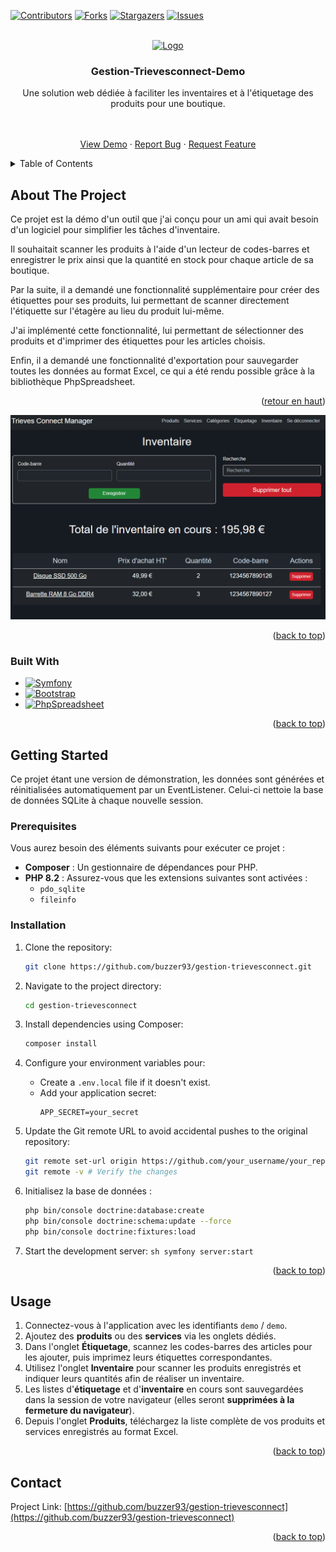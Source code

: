 <a id="readme-top"></a>
[![Contributors][contributors-shield]][contributors-url]
[![Forks][forks-shield]][forks-url]
[![Stargazers][stars-shield]][stars-url]
[![Issues][issues-shield]][issues-url]

<!-- PROJECT LOGO -->
<br />
<div align="center">
  <a href="https://github.com/buzzer93/gestion-trievesconnect">
    <img src="public/image/favicon.ico" alt="Logo" width="80" height="80">
  </a>

<h3 align="center">Gestion-Trievesconnect-Demo</h3>

<p align="center">
    Une solution web dédiée à faciliter les inventaires et à l'étiquetage des produits pour une boutique.
</p>
    <br />
    <br />
    <a href="https://gestion-trieves.nicolas-rodriguez.fr">View Demo</a>
    &middot;
    <a href="https://github.com/buzzer93/gestion-trievesconnect/issues/new?labels=bug&template=bug-report---.md">Report Bug</a>
    &middot;
    <a href="https://github.com/buzzer93/gestion-trievesconnect/issues/new?labels=enhancement&template=feature-request---.md">Request Feature</a>
  </p>
</div>

<!-- TABLE OF CONTENTS -->
<details>
  <summary>Table of Contents</summary>
  <ol>
    <li>
      <a href="#about-the-project">About The Project</a>
      <ul>
        <li><a href="#built-with">Built With</a></li>
      </ul>
    </li>
    <li>
      <a href="#getting-started">Getting Started</a>
      <ul>
        <li><a href="#prerequisites">Prerequisites</a></li>
        <li><a href="#installation">Installation</a></li>
      </ul>
    </li>
    <li><a href="#usage">Usage</a></li>
    <li><a href="#contact">Contact</a></li>
  </ol>
</details>

<!-- ABOUT THE PROJECT -->

## About The Project

Ce projet est la démo d'un outil que j'ai conçu pour un ami qui avait besoin d'un logiciel pour simplifier les tâches d'inventaire.

Il souhaitait scanner les produits à l'aide d'un lecteur de codes-barres et enregistrer le prix ainsi que la quantité en stock pour chaque article de sa boutique.

Par la suite, il a demandé une fonctionnalité supplémentaire pour créer des étiquettes pour ses produits, lui permettant de scanner directement l'étiquette sur l'étagère au lieu du produit lui-même.

J'ai implémenté cette fonctionnalité, lui permettant de sélectionner des produits et d'imprimer des étiquettes pour les articles choisis.

Enfin, il a demandé une fonctionnalité d'exportation pour sauvegarder toutes les données au format Excel, ce qui a été rendu possible grâce à la bibliothèque PhpSpreadsheet.

<p align="right">(<a href="#readme-top">retour en haut</a>)</p>

[![Product Name Screen Shot][product-screenshot]](https://example.com)

<p align="right">(<a href="#readme-top">back to top</a>)</p>

### Built With

- [![Symfony][symfony-shield]][symfony-url]
- [![Bootstrap][bootstrap-shield]][bootstrap-url]
- [![PhpSpreadsheet][phpspreadsheet-shield]][phpspreadsheet-url]

<p align="right">(<a href="#readme-top">back to top</a>)</p>

<!-- GETTING STARTED -->

## Getting Started

Ce projet étant une version de démonstration, les données sont générées et réinitialisées automatiquement par un EventListener. Celui-ci nettoie la base de données SQLite à chaque nouvelle session.

### Prerequisites

Vous aurez besoin des éléments suivants pour exécuter ce projet :

- **Composer** : Un gestionnaire de dépendances pour PHP.
- **PHP 8.2** : Assurez-vous que les extensions suivantes sont activées :
  - `pdo_sqlite`
  - `fileinfo`

### Installation

1. Clone the repository:

   ```sh
   git clone https://github.com/buzzer93/gestion-trievesconnect.git
   ```

2. Navigate to the project directory:

   ```sh
   cd gestion-trievesconnect
   ```

3. Install dependencies using Composer:

   ```sh
   composer install
   ```

4. Configure your environment variables pour:

   - Create a `.env.local` file if it doesn't exist.
   - Add your application secret:
     ```env
     APP_SECRET=your_secret
     ```

5. Update the Git remote URL to avoid accidental pushes to the original repository:

   ```sh
   git remote set-url origin https://github.com/your_username/your_repository_name.git
   git remote -v # Verify the changes
   ```

6. Initialisez la base de données :

   ```sh
   php bin/console doctrine:database:create
   php bin/console doctrine:schema:update --force
   php bin/console doctrine:fixtures:load
   ```

7. Start the development server:
`sh symfony server:start`
<p align="right">(<a href="#readme-top">back to top</a>)</p>

<!-- USAGE EXAMPLES -->

## Usage

1. Connectez-vous à l'application avec les identifiants `demo` / `demo`.
2. Ajoutez des **produits** ou des **services** via les onglets dédiés.
3. Dans l'onglet **Étiquetage**, scannez les codes-barres des articles pour les ajouter, puis imprimez leurs étiquettes correspondantes.
4. Utilisez l'onglet **Inventaire** pour scanner les produits enregistrés et indiquer leurs quantités afin de réaliser un inventaire.
5. Les listes d'**étiquetage** et d'**inventaire** en cours sont sauvegardées dans la session de votre navigateur (elles seront **supprimées à la fermeture du navigateur**).
6. Depuis l'onglet **Produits**, téléchargez la liste complète de vos produits et services enregistrés au format Excel.
<p align="right">(<a href="#readme-top">back to top</a>)</p>

<!-- CONTACT -->

## Contact

Project Link: [https://github.com/buzzer93/gestion-trievesconnect](https://github.com/buzzer93/gestion-trievesconnect)

<p align="right">(<a href="#readme-top">back to top</a>)</p>

<!-- MARKDOWN LINKS & IMAGES -->

[contributors-shield]: https://img.shields.io/github/contributors/buzzer93/gestion-trievesconnect.svg?style=for-the-badge
[contributors-url]: https://github.com/buzzer93/gestion-trievesconnect/graphs/contributors
[forks-shield]: https://img.shields.io/github/forks/buzzer93/gestion-trievesconnect.svg?style=for-the-badge
[forks-url]: https://github.com/buzzer93/gestion-trievesconnect/network/members
[stars-shield]: https://img.shields.io/github/stars/buzzer93/gestion-trievesconnect.svg?style=for-the-badge
[stars-url]: https://github.com/buzzer93/gestion-trievesconnect/stargazers
[issues-shield]: https://img.shields.io/github/issues/buzzer93/gestion-trievesconnect.svg?style=for-the-badge
[issues-url]: https://github.com/buzzer93/gestion-trievesconnect/issues
[license-shield]: https://img.shields.io/github/license/buzzer93/gestion-trievesconnect.svg?style=for-the-badge
[license-url]: https://github.com/buzzer93/gestion-trievesconnect/blob/master/LICENSE.txt
[linkedin-shield]: https://img.shields.io/badge/-LinkedIn-black.svg?style=for-the-badge&logo=linkedin&colorB=555
[linkedin-url]: https://linkedin.com/in/linkedin_username
[product-screenshot]: public/image/gestion.png
[symfony-shield]: https://img.shields.io/badge/Symfony-000000?style=for-the-badge&logo=symfony&logoColor=white
[symfony-url]: https://symfony.com/
[bootstrap-shield]: https://img.shields.io/badge/Bootstrap-7952B3?style=for-the-badge&logo=bootstrap&logoColor=white
[bootstrap-url]: https://getbootstrap.com/
[phpspreadsheet-shield]: https://img.shields.io/badge/PhpSpreadsheet-217346?style=for-the-badge&logo=php&logoColor=white
[phpspreadsheet-url]: https://phpspreadsheet.readthedocs.io/
